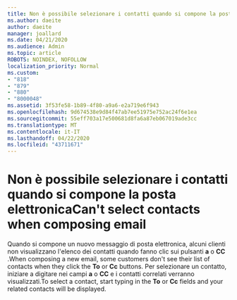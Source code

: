 ```yaml
---
title: Non è possibile selezionare i contatti quando si compone la posta elettronica in Outlook.com
ms.author: daeite
author: daeite
manager: joallard
ms.date: 04/21/2020
ms.audience: Admin
ms.topic: article
ROBOTS: NOINDEX, NOFOLLOW
localization_priority: Normal
ms.custom:
- "818"
- "879"
- "880"
- "8000048"
ms.assetid: 3f53fe58-1b89-4f80-a9a6-e2a719e6f943
ms.openlocfilehash: 9d674538e9d84f47ab7ee51975e752ac24f6e1ea
ms.sourcegitcommit: 55eff703a17e500681d8fa6a87eb067019ade3cc
ms.translationtype: MT
ms.contentlocale: it-IT
ms.lasthandoff: 04/22/2020
ms.locfileid: "43711671"
---
```

# <a name="cant-select-contacts-when-composing-email"></a><span data-ttu-id="0ea21-102">Non è possibile selezionare i contatti quando si compone la posta elettronica</span><span class="sxs-lookup"><span data-stu-id="0ea21-102">Can't select contacts when composing email</span></span>

<span data-ttu-id="0ea21-103">Quando si compone un nuovo messaggio di posta elettronica, alcuni clienti non visualizzano l'elenco dei contatti quando fanno clic sui pulsanti **a** o **CC** .</span><span class="sxs-lookup"><span data-stu-id="0ea21-103">When composing a new email, some customers don't see their list of contacts when they click the **To** or **Cc** buttons.</span></span> <span data-ttu-id="0ea21-104">Per selezionare un contatto, iniziare a digitare nei campi **a** o **CC** e i contatti correlati verranno visualizzati.</span><span class="sxs-lookup"><span data-stu-id="0ea21-104">To select a contact, start typing in the **To** or **Cc** fields and your related contacts will be displayed.</span></span>
